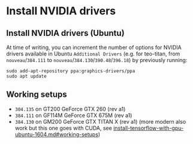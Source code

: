 # Install NVIDIA drivers

## Install NVIDIA drivers (Ubuntu)

At time of writing, you can increment the number of options for NVIDIA drivers available in Ubuntu `Additional Drivers` (e.g. for teo-titan, from `nouveau`/`384.111` to `nouveau`/`384.130`/`390.48`/`396.18`) by previously running:
```
sudo add-apt-repository ppa:graphics-drivers/ppa
sudo apt update
```

## Working setups
- `304.135` on GT200 GeForce GTX 260 (rev a1)
- `384.111` on GF114M GeForce GTX 675M (rev a1)
- `384.130` on GM200 GeForce GTX TITAN X (rev a1) (more modern also work but this one goes with CUDA, see [install-tensorflow-with-gpu-ubuntu-1604.md#working-setups](https://github.com/roboticslab-uc3m/installation-guides/blob/master/install-tensorflow.md#working-setups))
